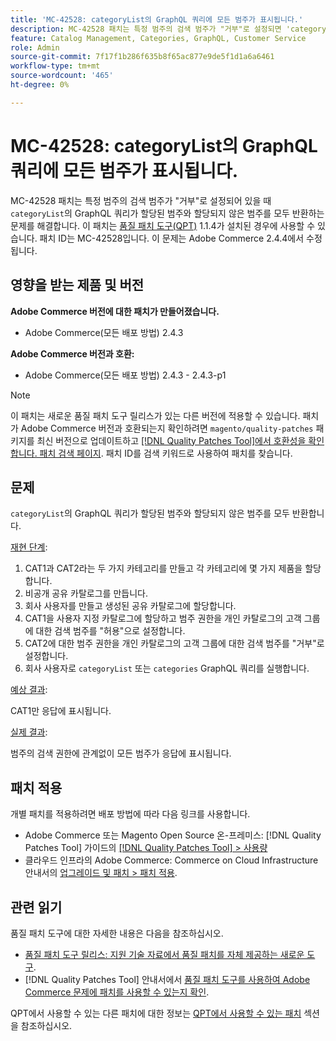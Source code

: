 ```yaml
---
title: 'MC-42528: categoryList의 GraphQL 쿼리에 모든 범주가 표시됩니다.'
description: MC-42528 패치는 특정 범주의 검색 범주가 "거부"로 설정되면 'categoryList'의 GraphQL 쿼리가 할당된 범주와 할당되지 않은 범주 모두를 반환하는 문제를 해결합니다. 이 패치는 [Quality Patches Tool (QPT)](https://experienceleague.adobe.com/en/docs/commerce-knowledge-base/kb/announcements/commerce-announcements/magento-quality-patches-released-new-tool-to-self-serve-quality-patches) 1.1.4가 설치된 경우 사용할 수 있습니다. 패치 ID는 MC-42528입니다. 이 문제는 Adobe Commerce 2.4.4에서 수정됩니다.
feature: Catalog Management, Categories, GraphQL, Customer Service
role: Admin
source-git-commit: 7f17f1b286f635b8f65ac877e9de5f1d1a6a6461
workflow-type: tm+mt
source-wordcount: '465'
ht-degree: 0%

---
```


# MC-42528: categoryList의 GraphQL 쿼리에 모든 범주가 표시됩니다.

MC-42528 패치는 특정 범주의 검색 범주가 &quot;거부&quot;로 설정되어 있을 때 `categoryList`의 GraphQL 쿼리가 할당된 범주와 할당되지 않은 범주를 모두 반환하는 문제를 해결합니다. 이 패치는 [품질 패치 도구(QPT)](https://experienceleague.adobe.com/en/docs/commerce-knowledge-base/kb/announcements/commerce-announcements/magento-quality-patches-released-new-tool-to-self-serve-quality-patches) 1.1.4가 설치된 경우에 사용할 수 있습니다. 패치 ID는 MC-42528입니다. 이 문제는 Adobe Commerce 2.4.4에서 수정됩니다.

## 영향을 받는 제품 및 버전

**Adobe Commerce 버전에 대한 패치가 만들어졌습니다.**

* Adobe Commerce(모든 배포 방법) 2.4.3

**Adobe Commerce 버전과 호환:**

* Adobe Commerce(모든 배포 방법) 2.4.3 - 2.4.3-p1

>[!NOTE]
>
>이 패치는 새로운 품질 패치 도구 릴리스가 있는 다른 버전에 적용할 수 있습니다. 패치가 Adobe Commerce 버전과 호환되는지 확인하려면 `magento/quality-patches` 패키지를 최신 버전으로 업데이트하고 [[!DNL Quality Patches Tool]에서 호환성을 확인합니다. 패치 검색 페이지](https://experienceleague.adobe.com/en/docs/commerce-knowledge-base/kb/announcements/commerce-announcements/magento-quality-patches-released-new-tool-to-self-serve-quality-patches). 패치 ID를 검색 키워드로 사용하여 패치를 찾습니다.

## 문제

`categoryList`의 GraphQL 쿼리가 할당된 범주와 할당되지 않은 범주를 모두 반환합니다.

<u>재현 단계</u>:

1. CAT1과 CAT2라는 두 가지 카테고리를 만들고 각 카테고리에 몇 가지 제품을 할당합니다.
1. 비공개 공유 카탈로그를 만듭니다.
1. 회사 사용자를 만들고 생성된 공유 카탈로그에 할당합니다.
1. CAT1을 사용자 지정 카탈로그에 할당하고 범주 권한을 개인 카탈로그의 고객 그룹에 대한 검색 범주를 &quot;허용&quot;으로 설정합니다.
1. CAT2에 대한 범주 권한을 개인 카탈로그의 고객 그룹에 대한 검색 범주를 &quot;거부&quot;로 설정합니다.
1. 회사 사용자로 `categoryList` 또는 `categories` GraphQL 쿼리를 실행합니다.

<u>예상 결과</u>:

CAT1만 응답에 표시됩니다.

<u>실제 결과</u>:

범주의 검색 권한에 관계없이 모든 범주가 응답에 표시됩니다.

## 패치 적용

개별 패치를 적용하려면 배포 방법에 따라 다음 링크를 사용합니다.

* Adobe Commerce 또는 Magento Open Source 온-프레미스: [!DNL Quality Patches Tool] 가이드의 [[!DNL Quality Patches Tool] > 사용량](/help/tools/quality-patches-tool/usage.md)
* 클라우드 인프라의 Adobe Commerce: Commerce on Cloud Infrastructure 안내서의 [업그레이드 및 패치 > 패치 적용](https://experienceleague.adobe.com/docs/commerce-cloud-service/user-guide/develop/upgrade/apply-patches.html).

## 관련 읽기

품질 패치 도구에 대한 자세한 내용은 다음을 참조하십시오.

* [품질 패치 도구 릴리스: 지원 기술 자료에서 품질 패치를 자체 제공하는 새로운 도구](https://experienceleague.adobe.com/en/docs/commerce-knowledge-base/kb/announcements/commerce-announcements/magento-quality-patches-released-new-tool-to-self-serve-quality-patches).
* [!DNL Quality Patches Tool] 안내서에서 [품질 패치 도구를 사용하여 Adobe Commerce 문제에 패치를 사용할 수 있는지 확인](/help/tools/quality-patches-tool/patches-available-in-qpt/check-patch-for-magento-issue-with-magento-quality-patches.md).

QPT에서 사용할 수 있는 다른 패치에 대한 정보는 [QPT에서 사용할 수 있는 패치](https://support.magento.com/hc/en-us/sections/360010506631-Patches-available-in-MQP-tool-) 섹션을 참조하십시오.
